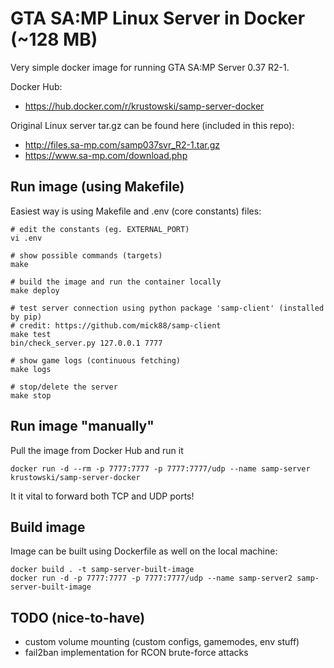 # GTA SA:MP Linux Server in Docker (~128 MB)

Very simple docker image for running GTA SA:MP Server 0.37 R2-1.

Docker Hub:
+ https://hub.docker.com/r/krustowski/samp-server-docker

Original Linux server tar.gz can be found here (included in this repo):
+ http://files.sa-mp.com/samp037svr_R2-1.tar.gz
+ https://www.sa-mp.com/download.php


## Run image (using Makefile)

Easiest way is using Makefile and .env (core constants) files:

```
# edit the constants (eg. EXTERNAL_PORT)
vi .env

# show possible commands (targets)
make

# build the image and run the container locally
make deploy

# test server connection using python package 'samp-client' (installed by pip)
# credit: https://github.com/mick88/samp-client
make test
bin/check_server.py 127.0.0.1 7777

# show game logs (continuous fetching)
make logs

# stop/delete the server
make stop
```


## Run image "manually"

Pull the image from Docker Hub and run it 

```
docker run -d --rm -p 7777:7777 -p 7777:7777/udp --name samp-server krustowski/samp-server-docker
```

It it vital to forward both TCP and UDP ports!


## Build image

Image can be built using Dockerfile as well on the local machine:

```
docker build . -t samp-server-built-image
docker run -d -p 7777:7777 -p 7777:7777/udp --name samp-server2 samp-server-built-image
```


## TODO (nice-to-have)

- custom volume mounting (custom configs, gamemodes, env stuff)
- fail2ban implementation for RCON brute-force attacks

